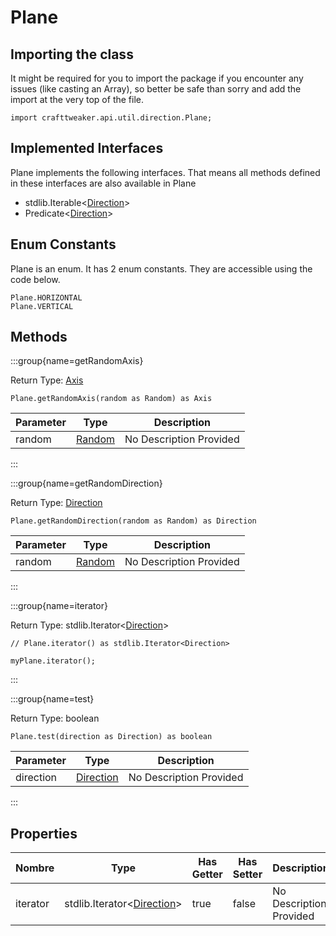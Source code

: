 # Plane

## Importing the class

It might be required for you to import the package if you encounter any issues (like casting an Array), so better be safe than sorry and add the import at the very top of the file.
```zenscript
import crafttweaker.api.util.direction.Plane;
```


## Implemented Interfaces
Plane implements the following interfaces. That means all methods defined in these interfaces are also available in Plane

- stdlib.Iterable&lt;[Direction](/vanilla/api/util/direction/Direction)&gt;
- Predicate&lt;[Direction](/vanilla/api/util/direction/Direction)&gt;

## Enum Constants

Plane is an enum. It has 2 enum constants. They are accessible using the code below.

```zenscript
Plane.HORIZONTAL
Plane.VERTICAL
```
## Methods

:::group{name=getRandomAxis}

Return Type: [Axis](/vanilla/api/util/direction/Axis)

```zenscript
Plane.getRandomAxis(random as Random) as Axis
```

| Parameter | Type                                    | Description             |
| --------- | --------------------------------------- | ----------------------- |
| random    | [Random](/vanilla/api/util/math/Random) | No Description Provided |


:::

:::group{name=getRandomDirection}

Return Type: [Direction](/vanilla/api/util/direction/Direction)

```zenscript
Plane.getRandomDirection(random as Random) as Direction
```

| Parameter | Type                                    | Description             |
| --------- | --------------------------------------- | ----------------------- |
| random    | [Random](/vanilla/api/util/math/Random) | No Description Provided |


:::

:::group{name=iterator}

Return Type: stdlib.Iterator&lt;[Direction](/vanilla/api/util/direction/Direction)&gt;

```zenscript
// Plane.iterator() as stdlib.Iterator<Direction>

myPlane.iterator();
```

:::

:::group{name=test}

Return Type: boolean

```zenscript
Plane.test(direction as Direction) as boolean
```

| Parameter | Type                                               | Description             |
| --------- | -------------------------------------------------- | ----------------------- |
| direction | [Direction](/vanilla/api/util/direction/Direction) | No Description Provided |


:::


## Properties

| Nombre   | Type                                                                                  | Has Getter | Has Setter | Description             |
| -------- | ------------------------------------------------------------------------------------- | ---------- | ---------- | ----------------------- |
| iterator | stdlib.Iterator&lt;[Direction](/vanilla/api/util/direction/Direction)&gt; | true       | false      | No Description Provided |

